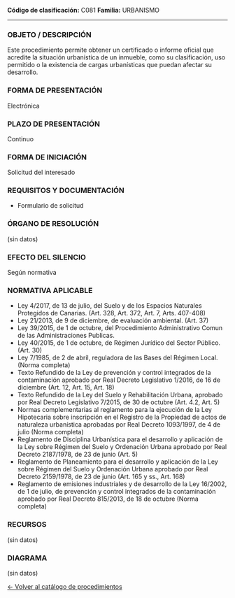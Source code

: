
**Código de clasificación:** C081
**Familia:** URBANISMO

---

### OBJETO / DESCRIPCIÓN

Este procedimiento permite obtener un certificado o informe oficial que acredite la situación urbanística de un inmueble, como su clasificación, uso permitido o la existencia de cargas urbanísticas que puedan afectar su desarrollo.

### FORMA DE PRESENTACIÓN

Electrónica

### PLAZO DE PRESENTACIÓN

Continuo

### FORMA DE INICIACIÓN

Solicitud del interesado

### REQUISITOS Y DOCUMENTACIÓN

- Formulario de solicitud

### ÓRGANO DE RESOLUCIÓN

(sin datos)

### EFECTO DEL SILENCIO

Según normativa

### NORMATIVA APLICABLE

- Ley 4/2017, de 13 de julio, del Suelo y de los Espacios Naturales Protegidos de Canarias. (Art. 328, Art. 372, Art. 7, Arts. 407-408)
- Ley 21/2013, de 9 de diciembre, de evaluación ambiental. (Art. 37)
- Ley 39/2015, de 1 de octubre, del Procedimiento Administrativo Comun de las Administraciones Publicas. 
- Ley 40/2015, de 1 de octubre, de Régimen Jurídico del Sector Público. (Art. 30)
- Ley 7/1985, de 2 de abril, reguladora de las Bases del Régimen Local. (Norma completa)
- Texto Refundido de la Ley de prevención y control integrados de la contaminación aprobado por Real Decreto Legislativo 1/2016, de 16 de diciembre (Art. 12, Art. 15, Art. 18)
- Texto Refundido de la Ley del Suelo y Rehabilitación Urbana, aprobado por Real Decreto Legislativo 7/2015, de 30 de octubre (Art. 4.2, Art. 5)
- Normas complementarias al reglamento para la ejecución de la Ley Hipotecaria sobre inscripción en el Registro de la Propiedad de actos de naturaleza urbanística aprobadas por Real Decreto 1093/1997, de 4 de julio (Norma completa)
- Reglamento de Disciplina Urbanística para el desarrollo y aplicación de la Ley sobre Régimen del Suelo y Ordenación Urbana aprobado por Real Decreto 2187/1978, de 23 de junio (Art. 5)
- Reglamento de Planeamiento para el desarrollo y aplicación de la Ley sobre Régimen del Suelo y Ordenación Urbana aprobado por Real Decreto 2159/1978, de 23 de junio (Art. 165 y ss., Art. 168)
- Reglamento de emisiones industriales y de desarrollo de la Ley 16/2002, de 1 de julio, de prevención y control integrados de la contaminación aprobado por Real Decreto 815/2013, de 18 de octubre (Norma completa)

### RECURSOS

(sin datos)

### DIAGRAMA

(sin datos)


[← Volver al catálogo de procedimientos](../buscador.md)